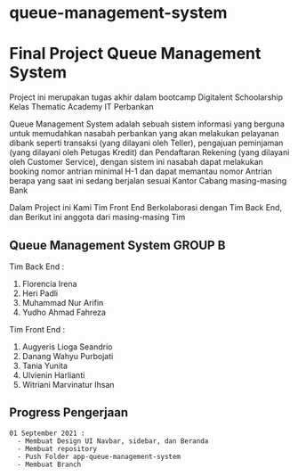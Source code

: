# queue-management-system
# Final Project Queue Management System
Project ini merupakan tugas akhir dalam bootcamp Digitalent Schoolarship Kelas Thematic Academy IT Perbankan

Queue Management System adalah sebuah sistem informasi yang berguna untuk memudahkan nasabah perbankan yang akan melakukan pelayanan dibank seperti transaksi (yang dilayani oleh Teller),
pengajuan peminjaman (yang dilayani oleh Petugas Kredit) dan Pendaftaran Rekening (yang dilayani oleh Customer Service), dengan sistem ini nasabah dapat melakukan booking nomor
antrian minimal H-1 dan dapat memantau nomor Antrian berapa yang saat ini sedang berjalan sesuai Kantor Cabang masing-masing Bank

Dalam Project ini Kami Tim Front End Berkolaborasi dengan Tim Back End, dan Berikut ini anggota dari masing-masing Tim

<h2> Queue Management System GROUP B </h2>

Tim Back End :
  1. Florencia Irena
  2. Heri Padli
  3. Muhammad Nur Arifin
  4. Yudho Ahmad Fahreza
  
Tim Front End :
  1. Augyeris Lioga Seandrio
  2. Danang Wahyu Purbojati
  3. Tania Yunita
  4. Ulvienin Harlianti
  5. Witriani Marvinatur Ihsan
  
  <h2> Progress Pengerjaan </h2>
  
    01 September 2021 :
      - Membuat Design UI Navbar, sidebar, dan Beranda
      - Membuat repository
      - Push Folder app-queue-management-system
      - Membuat Branch
  
  
  
  
  
 
